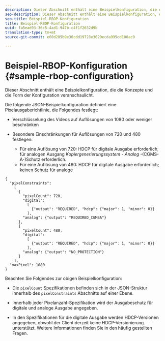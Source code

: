 ```yaml
---
description: Dieser Abschnitt enthält eine Beispielkonfiguration, die die Konzepte und die Form der Konfiguration veranschaulicht.
seo-description: Dieser Abschnitt enthält eine Beispielkonfiguration, die die Konzepte und die Form der Konfiguration veranschaulicht.
seo-title: Beispiel-RBOP-Konfiguration
title: Beispiel-RBOP-Konfiguration
uuid: fa5ead93-36c5-4ad1-947b-c4f1f2632d9b
translation-type: tm+mt
source-git-commit: e60d285b9e30cdd19728e3029ecda995cd100ac9

---
```



# Beispiel-RBOP-Konfiguration {#sample-rbop-configuration}

Dieser Abschnitt enthält eine Beispielkonfiguration, die die Konzepte und die Form der Konfiguration veranschaulicht.

Die folgende JSON-Beispielkonfiguration definiert eine Pixelausgaberichtlinie, die Folgendes festlegt:

* Verschlüsselung des Videos auf Auflösungen von 1080 oder weniger beschränken
* Besondere Einschränkungen für Auflösungen von 720 und 480 festlegen:

   * Für eine Auflösung von 720: HDCP für digitale Ausgabe erforderlich; für analogen Ausgang *Kopiergenerierungssystem - Analog* -(CGMS-A-)Schutz erforderlich.
   * Für eine Auflösung von 480: HDCP für digitale Ausgabe erforderlich; keinen Schutz für analoge

```
{ 
  "pixelConstraints":  
    [ 
      { 
        "pixelCount": 720, 
        "digital": 
          [ 
            {"output": "REQUIRED", "hdcp": {"major": 1, "minor": 0}} 
          ], 
        "analog": {"output": "REQUIRED_CGMSA"} 
      }, 
      { 
        "pixelCount": 480, 
        "digital":  
          [ 
            {"output": "REQUIRED", "hdcp": {"major": 1, "minor": 0}} 
          ], 
        "analog": {"output": "NO_PROTECTION"} 
      } 
    ], 
  "maxPixel": 1080 
}
```

Beachten Sie Folgendes zur obigen Beispielkonfiguration:

* Die `pixelCount` Spezifikationen befinden sich in der JSON-Struktur innerhalb des `pixelConstraints` Abschnitts auf einer Ebene.

* Innerhalb jeder Pixelanzahl-Spezifikation wird der Ausgabeschutz für digitale und analoge Ausgabe angegeben.
* In den Spezifikationen für die digitale Ausgabe werden HDCP-Versionen angegeben, obwohl der Client derzeit keine HDCP-Versionierung unterstützt. Weitere Informationen finden Sie in den häufig gestellten Fragen.

